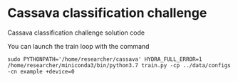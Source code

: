 # Cassava classification challenge
Cassava classification challenge solution code

You can launch the train loop with the command 

`sudo PYTHONPATH='/home/researcher/cassava' HYDRA_FULL_ERROR=1 /home/researcher/miniconda3/bin/python3.7 train.py -cp ../data/configs -cn example +device=0`